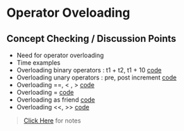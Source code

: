 # Operator Oveloading

## Concept Checking / Discussion Points
* Need for operator overloading
* Time examples
* Overloading binary operators  : t1 + t2, t1 + 10 [code](example1.cxx)
* Overloading unary operators : pre, post increment [code](example2.cxx)
* Overloading ==, < , > [code](example3.cxx)
* Overloading =  [code](example4.cxx)
* Overloading as friend [code](example5.cxx)
* Overloading <<, >> [code](example6.cxx)

> [Click Here](Notes.md) for notes
